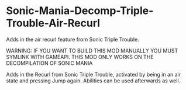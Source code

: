 # Sonic-Mania-Decomp-Triple-Trouble-Air-Recurl
Adds in the air recurl feature from Sonic Triple Trouble.

WARNING: IF YOU WANT TO BUILD THIS MOD MANUALLY YOU MUST SYMLINK WITH GAMEAPI. THIS MOD ONLY WORKS ON THE DECOMPILATION OF SONIC MANIA

Adds in the Recurl from Sonic Triple Trouble, activated by being in an air state and pressing Jump again. Abilities can be used afterwards as well.
